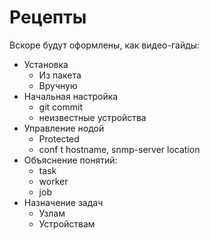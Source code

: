 # Рецепты

Вскоре будут оформлены, как видео-гайды:

* Установка
  * Из пакета
  * Вручную
* Начальная настройка
  * git commit
  * неизвестные устройства
* Управление нодой
  * Protected
  * conf t hostname, snmp-server location
* Объяснение понятий:
  * task
  * worker
  * job
* Назначение задач
  * Узлам
  * Устройствам
